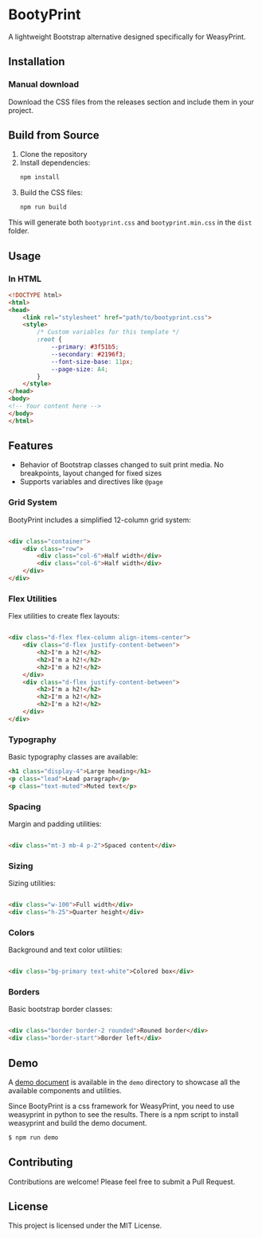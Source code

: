 # BootyPrint

A lightweight Bootstrap alternative designed specifically for WeasyPrint.

## Installation

### Manual download

Download the CSS files from the releases section and include them in your project.

## Build from Source

1. Clone the repository
2. Install dependencies:
   ```bash
   npm install
   ```
3. Build the CSS files:
   ```bash
   npm run build
   ```

This will generate both `bootyprint.css` and `bootyprint.min.css` in the `dist` folder.

## Usage

### In HTML

```html
<!DOCTYPE html>
<html>
<head>
    <link rel="stylesheet" href="path/to/bootyprint.css">
    <style>
        /* Custom variables for this template */
        :root {
            --primary: #3f51b5;
            --secondary: #2196f3;
            --font-size-base: 11px;
            --page-size: A4;
        }
    </style>
</head>
<body>
<!-- Your content here -->
</body>
</html>
```

## Features

- Behavior of Bootstrap classes changed to suit print media. No breakpoints, layout changed for fixed sizes
- Supports variables and directives like `@page`

### Grid System

BootyPrint includes a simplified 12-column grid system:

```html

<div class="container">
    <div class="row">
        <div class="col-6">Half width</div>
        <div class="col-6">Half width</div>
    </div>
</div>
```

### Flex Utilities

Flex utilities to create flex layouts:

```html

<div class="d-flex flex-column align-items-center">
    <div class="d-flex justify-content-between">
        <h2>I'm a h2!</h2>
        <h2>I'm a h2!</h2>
        <h2>I'm a h2!</h2>
    </div>
    <div class="d-flex justify-content-between">
        <h2>I'm a h2!</h2>
        <h2>I'm a h2!</h2>
        <h2>I'm a h2!</h2>
    </div>
</div>
```

### Typography

Basic typography classes are available:

```html
<h1 class="display-4">Large heading</h1>
<p class="lead">Lead paragraph</p>
<p class="text-muted">Muted text</p>
```

### Spacing

Margin and padding utilities:

```html

<div class="mt-3 mb-4 p-2">Spaced content</div>
```

### Sizing

Sizing utilities:

```html

<div class="w-100">Full width</div>
<div class="h-25">Quarter height</div>
```


### Colors

Background and text color utilities:

```html

<div class="bg-primary text-white">Colored box</div>
```

### Borders

Basic bootstrap border classes:

```html

<div class="border border-2 rounded">Rouned border</div>
<div class="border-start">Border left</div>
```

## Demo

A [demo document](demo/demo.pdf) is available in the `demo` directory to showcase all the available components and
utilities.

Since BootyPrint is a css framework for WeasyPrint, you need to use weasyprint in python to see the results. There is a
npm script to install weasyprint and build the demo document.

```bash
$ npm run demo
```

## Contributing

Contributions are welcome! Please feel free to submit a Pull Request.

## License

This project is licensed under the MIT License.
